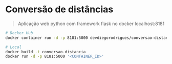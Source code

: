# Conversão de distâncias

> Aplicação web python com framework flask no docker
> localhost:8181

```bash
# Docker Hub
docker container run -d -p 8181:5000 devdiegorodrigues/conversao-distancia:v1

# Local
docker build -t conversao-distancia
docker run -d -p 8181:5000 '<CONTAINER_ID>'
```
